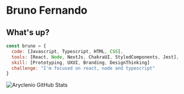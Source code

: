 # Bruno Fernando
## What's up?

```javascript
const bruno = {
  code: [Javascript, Typescript, HTML, CSS],
  tools: [React, Node, NextJs, ChakraUI, StyledComponents, Jest],
  skill: [Prototyping, UXUI, Branding, DesignThinking]
  challenge: "I'm focused on react, node and typescript"
}
```

![Aryclenio GitHub Stats](https://github-readme-stats.vercel.app/api?username=3runoDesign&show_icons=true&hide_border=true&theme=dark)
